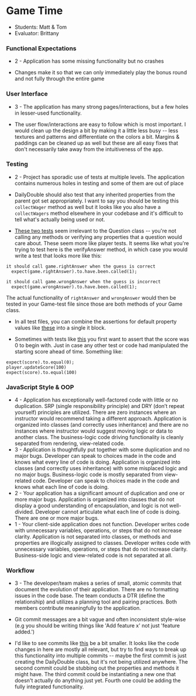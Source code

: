 # Game Time
* Students: Matt & Tom
* Evaluator: Brittany


### Functional Expectations

* 2 - Application has some missing functionality but no crashes

* Changes make it so that we can only immediately play the bonus round and not fully through the entire game

### User Interface

* 3 - The application has many strong pages/interactions, but a few holes in lesser-used functionality.

* The user flow/interactions are easy to follow which is most important. I would clean up the design a bit by making it a little less busy -- less textures and patterns and differentiate on the colors a bit. Margins & paddings can be cleaned up as well but these are all easy fixes that don't necessarily take away from the intuitiveness of the app.

### Testing

* 2 - Project has sporadic use of tests at multiple levels. The application contains numerous holes in testing and some of them are out of place

* DailyDouble should also test that any inherited properties from the parent got set appropriately. I want to say you should be testing this `collectWager` method as well but it looks like you also have a `collectWagers` method elsewhere in your codebase and it's difficult to tell what's actually being used or not.

* [These two tests](https://github.com/foxwellm/Jeopardy/blob/master/tests/Question-test.js#L19-L27) seem irrelevant to the Question class -- you're not calling any methods or verifying any properties that a question would care about. These seem more like player tests. It seems like what you're trying to test here is the verifyAnswer method, in which case you would write a test that looks more like this:

```
it should call game.rightAnswer when the guess is correct
  expect(game.rightAnswer).to.have.been.called(1);

it should call game.wrongAnswer when the guess is incorrect
  expect(game.wrongAnswer).to.have.been.called(1);
```

The actual functionality of `rightAnswer` and `wrongAnswer` would then be tested in your Game-test file since those are both methods of your Game class.

* In all test files, you can combine the assertions for default property values like [these](https://github.com/foxwellm/Jeopardy/blob/master/tests/player-test.js#L19-L30) into a single it block.

* Sometimes with tests like [this](https://github.com/foxwellm/Jeopardy/blob/master/tests/player-test.js#L15-L18) you first want to assert that the score was 0 to begin with. Just in case any other test or code had manipulated the starting score ahead of time. Something like:

```
expect(score).to.equal(0);
player.updateScore(100)
expect(score).to.equal(100)
```
   


### JavaScript Style & OOP

* 4 - Application has exceptionally well-factored code with little or no duplication. SRP (single responsibility principle) and DRY (don’t repeat yourself) principles are utilized. There are zero instances where an instructor would recommend taking a different approach. Application is organized into classes (and correctly uses inheritance) and there are no instances where instructor would suggest moving logic or data to another class. The business-logic code driving functionality is cleanly separated from rendering, view-related code.
* 3 - Application is thoughtfully put together with some duplication and no major bugs. Developer can speak to choices made in the code and knows what every line of code is doing. Application is organized into classes (and correctly uses inheritance) with some misplaced logic and no major bugs. Business-logic code is mostly separated from view-related code. Developer can speak to choices made in the code and knows what each line of code is doing.
* 2 - Your application has a significant amount of duplication and one or more major bugs. Application is organized into classes that do not display a good understanding of encapsulation, and logic is not well-divided. Developer cannot articulate what each line of code is doing. There are one or more major bugs.
* 1 - Your client-side application does not function. Developer writes code with unnecessary variables, operations, or steps that do not increase clarity. Application is not separated into classes, or methods and properties are illogically assigned to classes. Developer writes code with unnecessary variables, operations, or steps that do not increase clarity. Business-side logic and view-related code is not separated at all.


### Workflow

* 3 - The developer/team makes a series of small, atomic commits that document the evolution of their application. There are no formatting issues in the code base. The team conducts a DTR (define the relationship) and utilizes a planning tool and pairing practices. Both members contribute meaningfully to the application.

* Git commit messages are a bit vague and often inconsistent style-wise (e.g you should be writing things like 'Add feature x' not just 'feature added.')
* I'd like to see commits like [this](https://github.com/foxwellm/Jeopardy/commit/5a6ff6fc05f4184de071c2d7abb8c85894f80aa2) be a bit smaller. It looks like the code changes in here are mostly all relevant, but try to find ways to break up this functionality into multiple commits -- maybe the first commit is just creating the DailyDouble class, but it's not being utilized anywhere. The second commit could be stubbing out the properties and methods it might have. The third commit could be instantiating a new one that doesn't actually do anything just yet. Fourth one could be adding the fully integrated functionality.
